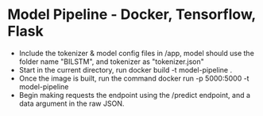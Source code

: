# Model Pipeline - Docker, Tensorflow, Flask
* Include the tokenizer & model config files in /app, model should use the folder name "BILSTM", and tokenizer as "tokenizer.json"
* Start in the current directory, run docker build -t model-pipeline .
* Once the image is built, run the command docker run -p 5000:5000 -t model-pipeline
* Begin making requests the endpoint using the /predict endpoint, and a data argument in the raw JSON.

